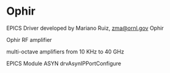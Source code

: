 # Ophir
EPICS Driver developed by Mariano Ruiz, zma@ornl.gov
Ophir


Ophir RF amplifier

multi-octave amplifiers from 10 KHz to 40 GHz


EPICS Module ASYN drvAsynIPPortConfigure 
